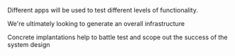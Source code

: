 
Different apps will be used to test different levels of functionality. 

We're ultimately looking to generate an overall infrastructure

Concrete implantations help to battle test and scope out the success of the system design

